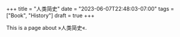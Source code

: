 +++
title = "人类简史"
date = "2023-06-07T22:48:03-07:00"
tags = ["Book", "History"]
draft = true
+++

This is a page about »人类简史«.
